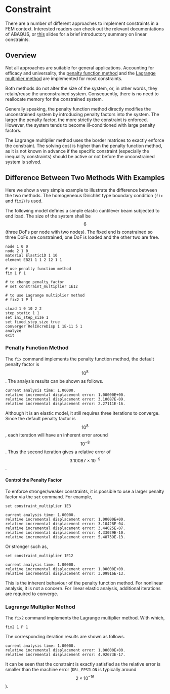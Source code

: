 # Constraint

There are a number of different approaches to implement constraints in a FEM context. Interested readers can check
out the relevant documentations of ABAQUS,
or [this](https://mashayekhi.iut.ac.ir/sites/mashayekhi.iut.ac.ir/files//files_course/lesson_16.pdf)
slides for a brief introductory summary on linear constraints.

## Overview

Not all approaches are suitable for general applications. Accounting for efficacy and universality, the [penalty
function method](https://en.wikipedia.org/wiki/Penalty_method) and
the [Lagrange multiplier method](https://en.wikipedia.org/wiki/Lagrange_multiplier)
are implemented for most constraints.

Both methods do not alter the size of the system, or, in other words, they retain/reuse the unconstrained system.
Consequently, there is no need to reallocate memory for the constrained system.

Generally speaking, the penalty function method directly modifies the unconstrained system by introducing penalty
factors into the system. The larger the penalty factor, the more strictly the constraint is enforced. However, the
system tends to become ill-conditioned with large penalty factors.

The Lagrange multiplier method uses the border matrices to exactly enforce the constraint. The solving cost is
higher than the penalty function method, as it is not known in advance if the specific constraint (especially the
inequality constraints) should be active or not before the unconstrained system is solved.

## Difference Between Two Methods With Examples

Here we show a very simple example to illustrate the difference between the two methods. The homogeneous Dirichlet
type boundary condition (`fix` and `fix2`) is used.

The following model defines a simple elastic cantilever beam subjected to end load. The size of the system shall be
$$6$$ (three DoFs per node with two nodes). The fixed end is constrained so three DoFs are constrained, one DoF is
loaded and the other two are free.

```text
node 1 0 0
node 2 1 0
material Elastic1D 1 10
element EB21 1 1 2 12 1 1

# use penalty function method
fix 1 P 1

# to change penalty factor
# set constraint_multiplier 1E12

# to use Lagrange multiplier method
# fix2 1 P 1

cload 1 0 10 2 2
step static 1 1
set ini_step_size 1
set fixed_step_size true
converger RelIncreDisp 1 1E-11 5 1
analyze
exit
```

### Penalty Function Method

The `fix` command implements the penalty function method, the default penalty factor is $$10^8$$. The analysis
results can be shown as follows.

```text
current analysis time: 1.00000.
relative incremental displacement error: 1.00000E+00.
relative incremental displacement error: 3.10087E-09.
relative incremental displacement error: 2.27111E-16.
```

Although it is an elastic model, it still requires three iterations to converge. Since the default penalty factor is
$$10^8$$, each iteration will have an inherent error around $$10^{-8}$$. Thus the second iteration gives a relative 
error of $$3.10087\times10^{-9}$$.

#### Control the Penalty Factor

To enforce stronger/weaker constraints, it is possible to use a larger penalty factor via the `set` command. For
example,

```text
set constraint_multiplier 1E3
```

```text
current analysis time: 1.00000.
relative incremental displacement error: 1.00000E+00.
relative incremental displacement error: 3.10428E-04.
relative incremental displacement error: 3.44025E-07.
relative incremental displacement error: 4.33029E-10.
relative incremental displacement error: 5.48739E-13.
```

Or stronger such as,

```text
set constraint_multiplier 1E12
```

```text
current analysis time: 1.00000.
relative incremental displacement error: 1.00000E+00.
relative incremental displacement error: 3.09916E-13.
```

This is the inherent behaviour of the penalty function method. For nonlinear analysis, it is not a concern. For 
linear elastic analysis, additional iterations are required to converge.

### Lagrange Multiplier Method

The `fix2` command implements the Lagrange multiplier method. With which,

```text
fix2 1 P 1
```

The corresponding iteration results are shown as follows.

```text
current analysis time: 1.00000.
relative incremental displacement error: 1.00000E+00.
relative incremental displacement error: 4.92673E-17.
```

It can be seen that the constraint is exactly satisfied as the relative error is smaller than the machine error 
(`DBL_EPSILON` is typically around $$2\times10^{-16}$$).
